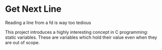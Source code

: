 # Get Next Line

Reading a line from a fd is way too tedious

This project introduces a highly interesting concept in C programming: static variables. These are variables which hold their value even when they are out of scope.
